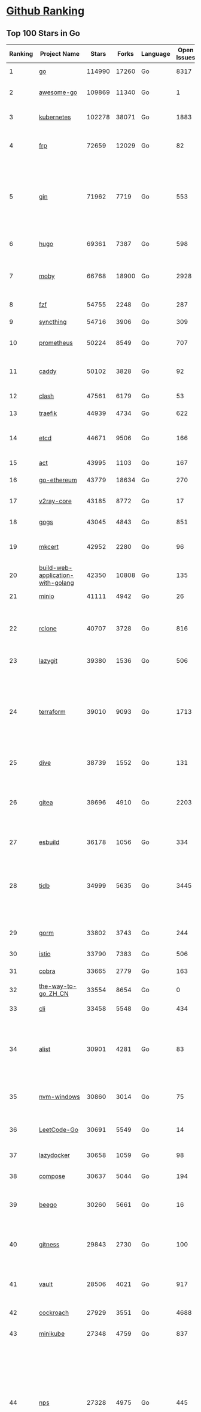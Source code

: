 [Github Ranking](../README.md)
==========

## Top 100 Stars in Go

| Ranking | Project Name | Stars | Forks | Language | Open Issues | Description | Last Commit |
| ------- | ------------ | ----- | ----- | -------- | ----------- | ----------- | ----------- |
| 1 | [go](https://github.com/golang/go) | 114990 | 17260 | Go | 8317 | The Go programming language | 2023-10-13T05:46:30Z |
| 2 | [awesome-go](https://github.com/avelino/awesome-go) | 109869 | 11340 | Go | 1 | A curated list of awesome Go frameworks, libraries and software | 2023-10-12T04:38:24Z |
| 3 | [kubernetes](https://github.com/kubernetes/kubernetes) | 102278 | 38071 | Go | 1883 | Production-Grade Container Scheduling and Management | 2023-10-13T09:00:53Z |
| 4 | [frp](https://github.com/fatedier/frp) | 72659 | 12029 | Go | 82 | A fast reverse proxy to help you expose a local server behind a NAT or firewall to the internet. | 2023-10-12T11:58:00Z |
| 5 | [gin](https://github.com/gin-gonic/gin) | 71962 | 7719 | Go | 553 | Gin is a HTTP web framework written in Go (Golang). It features a Martini-like API with much better performance -- up to 40 times faster. If you need smashing performance, get yourself some Gin. | 2023-10-11T23:04:24Z |
| 6 | [hugo](https://github.com/gohugoio/hugo) | 69361 | 7387 | Go | 598 | The world’s fastest framework for building websites. | 2023-10-13T09:00:15Z |
| 7 | [moby](https://github.com/moby/moby) | 66768 | 18900 | Go | 2928 | Moby Project - a collaborative project for the container ecosystem to assemble container-based systems | 2023-10-13T07:00:55Z |
| 8 | [fzf](https://github.com/junegunn/fzf) | 54755 | 2248 | Go | 287 | :cherry_blossom: A command-line fuzzy finder | 2023-10-12T17:12:47Z |
| 9 | [syncthing](https://github.com/syncthing/syncthing) | 54716 | 3906 | Go | 309 | Open Source Continuous File Synchronization | 2023-10-12T09:01:53Z |
| 10 | [prometheus](https://github.com/prometheus/prometheus) | 50224 | 8549 | Go | 707 | The Prometheus monitoring system and time series database. | 2023-10-13T07:58:56Z |
| 11 | [caddy](https://github.com/caddyserver/caddy) | 50102 | 3828 | Go | 92 | Fast and extensible multi-platform HTTP/1-2-3 web server with automatic HTTPS | 2023-10-13T08:25:52Z |
| 12 | [clash](https://github.com/Dreamacro/clash) | 47561 | 6179 | Go | 53 | A rule-based tunnel in Go. | 2023-10-09T03:54:35Z |
| 13 | [traefik](https://github.com/traefik/traefik) | 44939 | 4734 | Go | 622 | The Cloud Native Application Proxy | 2023-10-13T08:59:58Z |
| 14 | [etcd](https://github.com/etcd-io/etcd) | 44671 | 9506 | Go | 166 | Distributed reliable key-value store for the most critical data of a distributed system | 2023-10-13T08:49:00Z |
| 15 | [act](https://github.com/nektos/act) | 43995 | 1103 | Go | 167 | Run your GitHub Actions locally 🚀 | 2023-10-12T13:22:13Z |
| 16 | [go-ethereum](https://github.com/ethereum/go-ethereum) | 43779 | 18634 | Go | 270 | Official Go implementation of the Ethereum protocol | 2023-10-13T08:50:56Z |
| 17 | [v2ray-core](https://github.com/v2ray/v2ray-core) | 43185 | 8772 | Go | 17 | A platform for building proxies to bypass network restrictions. | 2023-10-11T03:45:46Z |
| 18 | [gogs](https://github.com/gogs/gogs) | 43045 | 4843 | Go | 851 | Gogs is a painless self-hosted Git service | 2023-10-12T04:12:17Z |
| 19 | [mkcert](https://github.com/FiloSottile/mkcert) | 42952 | 2280 | Go | 96 | A simple zero-config tool to make locally trusted development certificates with any names you'd like. | 2023-10-09T10:59:23Z |
| 20 | [build-web-application-with-golang](https://github.com/astaxie/build-web-application-with-golang) | 42350 | 10808 | Go | 135 | A golang ebook intro how to build a web with golang | 2023-09-26T05:49:16Z |
| 21 | [minio](https://github.com/minio/minio) | 41111 | 4942 | Go | 26 | High Performance Object Storage for AI | 2023-10-13T07:36:01Z |
| 22 | [rclone](https://github.com/rclone/rclone) | 40707 | 3728 | Go | 816 | "rsync for cloud storage" - Google Drive, S3, Dropbox, Backblaze B2, One Drive, Swift, Hubic, Wasabi, Google Cloud Storage, Yandex Files | 2023-10-13T06:12:58Z |
| 23 | [lazygit](https://github.com/jesseduffield/lazygit) | 39380 | 1536 | Go | 506 | simple terminal UI for git commands | 2023-10-13T06:19:05Z |
| 24 | [terraform](https://github.com/hashicorp/terraform) | 39010 | 9093 | Go | 1713 | Terraform enables you to safely and predictably create, change, and improve infrastructure. It is a source-available tool that codifies APIs into declarative configuration files that can be shared amongst team members, treated as code, edited, reviewed, and versioned. | 2023-10-13T08:42:46Z |
| 25 | [dive](https://github.com/wagoodman/dive) | 38739 | 1552 | Go | 131 | A tool for exploring each layer in a docker image | 2023-10-11T22:50:38Z |
| 26 | [gitea](https://github.com/go-gitea/gitea) | 38696 | 4910 | Go | 2203 | Git with a cup of tea! Painless self-hosted all-in-one software development service, including Git hosting, code review, team collaboration, package registry and CI/CD | 2023-10-13T08:51:25Z |
| 27 | [esbuild](https://github.com/evanw/esbuild) | 36178 | 1056 | Go | 334 | An extremely fast bundler for the web | 2023-10-11T18:43:38Z |
| 28 | [tidb](https://github.com/pingcap/tidb) | 34999 | 5635 | Go | 3445 | TiDB is an open-source, cloud-native, distributed, MySQL-Compatible database for elastic scale and real-time analytics. Try AI-powered Chat2Query free at : https://tidbcloud.com/free-trial | 2023-10-13T09:00:27Z |
| 29 | [gorm](https://github.com/go-gorm/gorm) | 33802 | 3743 | Go | 244 | The fantastic ORM library for Golang, aims to be developer friendly | 2023-10-13T03:26:18Z |
| 30 | [istio](https://github.com/istio/istio) | 33790 | 7383 | Go | 506 | Connect, secure, control, and observe services. | 2023-10-13T05:06:33Z |
| 31 | [cobra](https://github.com/spf13/cobra) | 33665 | 2779 | Go | 163 | A Commander for modern Go CLI interactions | 2023-10-12T18:25:23Z |
| 32 | [the-way-to-go_ZH_CN](https://github.com/unknwon/the-way-to-go_ZH_CN) | 33554 | 8654 | Go | 0 | 《The Way to Go》中文译本，中文正式名《Go 入门指南》 | 2023-08-12T01:54:36Z |
| 33 | [cli](https://github.com/cli/cli) | 33458 | 5548 | Go | 434 | GitHub’s official command line tool | 2023-10-13T02:03:40Z |
| 34 | [alist](https://github.com/alist-org/alist) | 30901 | 4281 | Go | 83 | 🗂️A file list/WebDAV program that supports multiple storages, powered by Gin and Solidjs. / 一个支持多存储的文件列表/WebDAV程序，使用 Gin 和 Solidjs。 | 2023-10-12T22:21:30Z |
| 35 | [nvm-windows](https://github.com/coreybutler/nvm-windows) | 30860 | 3014 | Go | 75 | A node.js version management utility for Windows. Ironically written in Go. | 2023-10-10T17:21:00Z |
| 36 | [LeetCode-Go](https://github.com/halfrost/LeetCode-Go) | 30691 | 5549 | Go | 14 | ✅ Solutions to LeetCode by Go, 100% test coverage, runtime beats 100% / LeetCode 题解 | 2023-10-11T23:26:58Z |
| 37 | [lazydocker](https://github.com/jesseduffield/lazydocker) | 30658 | 1059 | Go | 98 | The lazier way to manage everything docker | 2023-10-13T07:39:59Z |
| 38 | [compose](https://github.com/docker/compose) | 30637 | 5044 | Go | 194 | Define and run multi-container applications with Docker | 2023-10-13T05:48:07Z |
| 39 | [beego](https://github.com/beego/beego) | 30260 | 5661 | Go | 16 | beego is an open-source, high-performance web framework for the Go programming language. | 2023-10-11T23:01:24Z |
| 40 | [gitness](https://github.com/harness/gitness) | 29843 | 2730 | Go | 100 | Gitness is an Open Source developer platform with Source Control management, Continuous Integration and Continuous Delivery. | 2023-10-12T01:23:05Z |
| 41 | [vault](https://github.com/hashicorp/vault) | 28506 | 4021 | Go | 917 | A tool for secrets management, encryption as a service, and privileged access management | 2023-10-13T08:39:15Z |
| 42 | [cockroach](https://github.com/cockroachdb/cockroach) | 27929 | 3551 | Go | 4688 | CockroachDB - the open source, cloud-native distributed SQL database. | 2023-10-13T08:39:54Z |
| 43 | [minikube](https://github.com/kubernetes/minikube) | 27348 | 4759 | Go | 837 | Run Kubernetes locally | 2023-10-13T06:12:36Z |
| 44 | [nps](https://github.com/ehang-io/nps) | 27328 | 4975 | Go | 445 | 一款轻量级、高性能、功能强大的内网穿透代理服务器。支持tcp、udp、socks5、http等几乎所有流量转发，可用来访问内网网站、本地支付接口调试、ssh访问、远程桌面，内网dns解析、内网socks5代理等等……，并带有功能强大的web管理端。a lightweight, high-performance, powerful intranet penetration proxy server, with a powerful web management terminal. | 2023-09-25T03:11:16Z |
| 45 | [consul](https://github.com/hashicorp/consul) | 27164 | 4408 | Go | 1092 | Consul is a distributed, highly available, and data center aware solution to connect and configure applications across dynamic, distributed infrastructure. | 2023-10-13T07:53:38Z |
| 46 | [echo](https://github.com/labstack/echo) | 26813 | 2217 | Go | 51 | High performance, minimalist Go web framework | 2023-10-11T12:37:53Z |
| 47 | [portainer](https://github.com/portainer/portainer) | 26805 | 2259 | Go | 322 | Making Docker and Kubernetes management easy. | 2023-10-13T03:21:01Z |
| 48 | [pocketbase](https://github.com/pocketbase/pocketbase) | 26333 | 1098 | Go | 39 | Open Source realtime backend in 1 file | 2023-10-09T18:03:08Z |
| 49 | [kit](https://github.com/go-kit/kit) | 25507 | 2462 | Go | 35 | A standard library for microservices. | 2023-09-14T08:38:47Z |
| 50 | [helm](https://github.com/helm/helm) | 25045 | 6876 | Go | 274 | The Kubernetes Package Manager | 2023-10-12T21:18:00Z |
| 51 | [k3s](https://github.com/k3s-io/k3s) | 24701 | 2131 | Go | 136 | Lightweight Kubernetes | 2023-10-13T08:25:34Z |
| 52 | [croc](https://github.com/schollz/croc) | 24676 | 1011 | Go | 117 | Easily and securely send things from one computer to another :crocodile: :package: | 2023-10-11T08:16:04Z |
| 53 | [iris](https://github.com/kataras/iris) | 24400 | 2490 | Go | 91 | The fastest HTTP/2 Go Web Framework. New, modern and easy to learn. Fast development with Code you control. Unbeatable cost-performance ratio :rocket: | 2023-10-12T17:33:16Z |
| 54 | [viper](https://github.com/spf13/viper) | 24225 | 1989 | Go | 376 | Go configuration with fangs | 2023-10-12T17:06:51Z |
| 55 | [v2ray-core](https://github.com/v2fly/v2ray-core) | 24047 | 3803 | Go | 37 | A platform for building proxies to bypass network restrictions. | 2023-10-11T22:30:19Z |
| 56 | [nsq](https://github.com/nsqio/nsq) | 23822 | 2891 | Go | 54 | A realtime distributed messaging platform | 2023-09-28T23:01:02Z |
| 57 | [faas](https://github.com/openfaas/faas) | 23567 | 1879 | Go | 28 | OpenFaaS - Serverless Functions Made Simple | 2023-10-11T07:49:05Z |
| 58 | [milvus](https://github.com/milvus-io/milvus) | 23395 | 2545 | Go | 467 | A cloud-native vector database, storage for next generation AI applications | 2023-10-13T08:37:36Z |
| 59 | [logrus](https://github.com/sirupsen/logrus) | 23318 | 2296 | Go | 1 | Structured, pluggable logging for Go. | 2023-09-15T17:57:35Z |
| 60 | [ngrok](https://github.com/inconshreveable/ngrok) | 23260 | 4327 | Go | 228 | Introspected tunnels to localhost | 2023-09-27T10:24:46Z |
| 61 | [go-micro](https://github.com/go-micro/go-micro) | 20891 | 2343 | Go | 80 | A Go microservices framework | 2023-10-11T23:32:42Z |
| 62 | [colly](https://github.com/gocolly/colly) | 20881 | 1658 | Go | 142 | Elegant Scraper and Crawler Framework for Golang | 2023-10-11T23:27:44Z |
| 63 | [testify](https://github.com/stretchr/testify) | 20764 | 1506 | Go | 261 | A toolkit with common assertions and mocks that plays nicely with the standard library | 2023-10-13T08:52:22Z |
| 64 | [learn-go-with-tests](https://github.com/quii/learn-go-with-tests) | 20328 | 2685 | Go | 35 | Learn Go with test-driven development | 2023-10-12T07:44:58Z |
| 65 | [loki](https://github.com/grafana/loki) | 20292 | 2978 | Go | 1079 | Like Prometheus, but for logs. | 2023-10-13T08:31:06Z |
| 66 | [websocket](https://github.com/gorilla/websocket) | 19961 | 3419 | Go | 30 | Package gorilla/websocket is a fast, well-tested and widely used WebSocket implementation for Go. | 2023-10-11T23:07:14Z |
| 67 | [zap](https://github.com/uber-go/zap) | 19853 | 1419 | Go | 99 | Blazing fast, structured, leveled logging in Go. | 2023-10-11T15:40:12Z |
| 68 | [memos](https://github.com/usememos/memos) | 19616 | 1405 | Go | 179 | A privacy-first, lightweight note-taking service. Easily capture and share your great thoughts | 2023-10-13T08:49:49Z |
| 69 | [podman](https://github.com/containers/podman) | 19377 | 2077 | Go | 456 | Podman: A tool for managing OCI containers and pods. | 2023-10-13T06:32:31Z |
| 70 | [mux](https://github.com/gorilla/mux) | 19290 | 1810 | Go | 10 | Package gorilla/mux is a powerful HTTP router and URL matcher for building Go web servers with 🦍 | 2023-09-21T11:45:50Z |
| 71 | [Cloudreve](https://github.com/cloudreve/Cloudreve) | 19078 | 3150 | Go | 191 | 🌩支持多家云存储的云盘系统 (Self-hosted file management and sharing system, supports multiple storage providers) | 2023-10-07T12:15:37Z |
| 72 | [trivy](https://github.com/aquasecurity/trivy) | 18937 | 1908 | Go | 159 | Find vulnerabilities, misconfigurations, secrets, SBOM in containers, Kubernetes, code repositories, clouds and more | 2023-10-13T09:00:44Z |
| 73 | [jaeger](https://github.com/jaegertracing/jaeger) | 18476 | 2260 | Go | 329 | CNCF Jaeger, a Distributed Tracing Platform | 2023-10-12T17:38:59Z |
| 74 | [gin-vue-admin](https://github.com/flipped-aurora/gin-vue-admin) | 18473 | 5587 | Go | 35 | 基于vite+vue3+gin搭建的开发基础平台（支持TS,JS混用），集成jwt鉴权，权限管理，动态路由，显隐可控组件，分页封装，多点登录拦截，资源权限，上传下载，代码生成器，表单生成器,chatGPT自动查表等开发必备功能。 | 2023-10-11T09:51:57Z |
| 75 | [seaweedfs](https://github.com/seaweedfs/seaweedfs) | 18415 | 2045 | Go | 211 | SeaweedFS is a fast distributed storage system for blobs, objects, files, and data lake, for billions of files! Blob store has O(1) disk seek, cloud tiering. Filer supports Cloud Drive, cross-DC active-active replication, Kubernetes, POSIX FUSE mount, S3 API, S3 Gateway, Hadoop, WebDAV, encryption, Erasure Coding. | 2023-10-13T08:24:45Z |
| 76 | [wails](https://github.com/wailsapp/wails) | 18299 | 910 | Go | 174 | Create beautiful applications using Go | 2023-10-13T00:12:20Z |
| 77 | [go-redis](https://github.com/redis/go-redis) | 18130 | 2180 | Go | 203 | Redis Go client | 2023-10-11T20:17:42Z |
| 78 | [gotty](https://github.com/yudai/gotty) | 18093 | 1383 | Go | 104 | Share your terminal as a web application | 2023-03-24T15:55:33Z |
| 79 | [goreplay](https://github.com/buger/goreplay) | 17871 | 1827 | Go | 271 | GoReplay is an open-source tool for capturing and replaying live HTTP traffic into a test environment in order to continuously test your system with real data. It can be used to increase confidence in code deployments, configuration changes and infrastructure changes. | 2023-09-21T09:20:52Z |
| 80 | [pulumi](https://github.com/pulumi/pulumi) | 17806 | 979 | Go | 1779 | Pulumi - Infrastructure as Code in any programming language. Build infrastructure intuitively on any cloud using familiar languages 🚀 | 2023-10-13T08:59:14Z |
| 81 | [learn-go-with-tests](https://github.com/quii/learn-go-with-tests) | 20328 | 2685 | Go | 35 | Learn Go with test-driven development | 2023-10-12T07:44:58Z |
| 82 | [loki](https://github.com/grafana/loki) | 20292 | 2978 | Go | 1079 | Like Prometheus, but for logs. | 2023-10-13T08:31:06Z |
| 83 | [fasthttp](https://github.com/valyala/fasthttp) | 20236 | 1684 | Go | 70 | Fast HTTP package for Go. Tuned for high performance. Zero memory allocations in hot paths. Up to 10x faster than net/http | 2023-10-12T17:51:16Z |
| 84 | [bubbletea](https://github.com/charmbracelet/bubbletea) | 20090 | 627 | Go | 50 | A powerful little TUI framework 🏗 | 2023-10-12T17:49:02Z |
| 85 | [websocket](https://github.com/gorilla/websocket) | 19961 | 3419 | Go | 30 | Package gorilla/websocket is a fast, well-tested and widely used WebSocket implementation for Go. | 2023-10-11T23:07:14Z |
| 86 | [zap](https://github.com/uber-go/zap) | 19853 | 1419 | Go | 99 | Blazing fast, structured, leveled logging in Go. | 2023-10-11T15:40:12Z |
| 87 | [dgraph](https://github.com/dgraph-io/dgraph) | 19662 | 1489 | Go | 209 | The high-performance database for modern applications | 2023-10-12T12:24:25Z |
| 88 | [memos](https://github.com/usememos/memos) | 19616 | 1405 | Go | 179 | A privacy-first, lightweight note-taking service. Easily capture and share your great thoughts | 2023-10-13T08:49:49Z |
| 89 | [podman](https://github.com/containers/podman) | 19377 | 2077 | Go | 456 | Podman: A tool for managing OCI containers and pods. | 2023-10-13T06:32:31Z |
| 90 | [mux](https://github.com/gorilla/mux) | 19290 | 1810 | Go | 10 | Package gorilla/mux is a powerful HTTP router and URL matcher for building Go web servers with 🦍 | 2023-09-21T11:45:50Z |
| 91 | [Cloudreve](https://github.com/cloudreve/Cloudreve) | 19078 | 3150 | Go | 191 | 🌩支持多家云存储的云盘系统 (Self-hosted file management and sharing system, supports multiple storage providers) | 2023-10-07T12:15:37Z |
| 92 | [grpc-go](https://github.com/grpc/grpc-go) | 18950 | 4138 | Go | 118 | The Go language implementation of gRPC. HTTP/2 based RPC | 2023-10-13T01:29:29Z |
| 93 | [trivy](https://github.com/aquasecurity/trivy) | 18937 | 1908 | Go | 159 | Find vulnerabilities, misconfigurations, secrets, SBOM in containers, Kubernetes, code repositories, clouds and more | 2023-10-13T09:00:44Z |
| 94 | [AdGuardHome](https://github.com/AdguardTeam/AdGuardHome) | 18847 | 1543 | Go | 880 | Network-wide ads & trackers blocking DNS server | 2023-10-12T18:50:09Z |
| 95 | [jaeger](https://github.com/jaegertracing/jaeger) | 18476 | 2260 | Go | 329 | CNCF Jaeger, a Distributed Tracing Platform | 2023-10-12T17:38:59Z |
| 96 | [gin-vue-admin](https://github.com/flipped-aurora/gin-vue-admin) | 18473 | 5587 | Go | 35 | 基于vite+vue3+gin搭建的开发基础平台（支持TS,JS混用），集成jwt鉴权，权限管理，动态路由，显隐可控组件，分页封装，多点登录拦截，资源权限，上传下载，代码生成器，表单生成器,chatGPT自动查表等开发必备功能。 | 2023-10-11T09:51:57Z |
| 97 | [seaweedfs](https://github.com/seaweedfs/seaweedfs) | 18415 | 2045 | Go | 211 | SeaweedFS is a fast distributed storage system for blobs, objects, files, and data lake, for billions of files! Blob store has O(1) disk seek, cloud tiering. Filer supports Cloud Drive, cross-DC active-active replication, Kubernetes, POSIX FUSE mount, S3 API, S3 Gateway, Hadoop, WebDAV, encryption, Erasure Coding. | 2023-10-13T08:24:45Z |
| 98 | [wails](https://github.com/wailsapp/wails) | 18299 | 910 | Go | 174 | Create beautiful applications using Go | 2023-10-13T00:12:20Z |
| 99 | [go-redis](https://github.com/redis/go-redis) | 18130 | 2180 | Go | 203 | Redis Go client | 2023-10-11T20:17:42Z |
| 100 | [gotty](https://github.com/yudai/gotty) | 18093 | 1383 | Go | 104 | Share your terminal as a web application | 2023-03-24T15:55:33Z |


